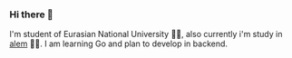 ### Hi there 👋

I'm student of Eurasian National University 👨‍🎓, also currently i'm study in [alem](https://alem.school) 👨‍💻. I am learning Go and plan to develop in backend.
<!--
**muratovdias/muratovdias** is a ✨ _special_ ✨ repository because its `README.md` (this file) appears on your GitHub profile.

Here are some ideas to get you started:

- 🔭 I’m currently working on ...
- 🌱 I’m currently learning ...
- 👯 I’m looking to collaborate on ...
- 🤔 I’m looking for help with ...
- 💬 Ask me about ...
- 📫 How to reach me: ...
- 😄 Pronouns: ...
- ⚡ Fun fact: ...
-->
